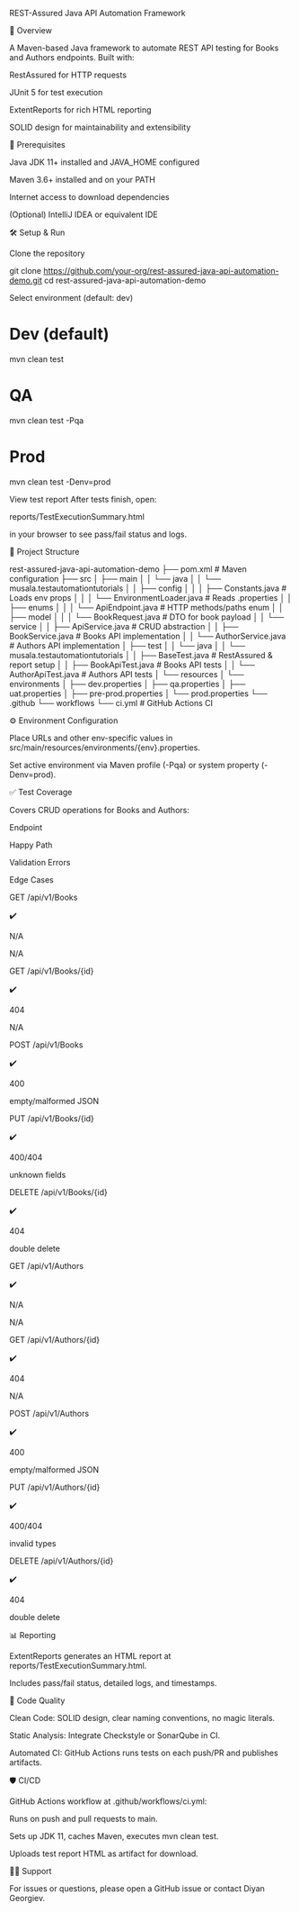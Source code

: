 REST-Assured Java API Automation Framework




📖 Overview

A Maven-based Java framework to automate REST API testing for Books and Authors endpoints. Built with:

RestAssured for HTTP requests

JUnit 5 for test execution

ExtentReports for rich HTML reporting

SOLID design for maintainability and extensibility

🚀 Prerequisites

Java JDK 11+ installed and JAVA_HOME configured

Maven 3.6+ installed and on your PATH

Internet access to download dependencies

(Optional) IntelliJ IDEA or equivalent IDE

🛠️ Setup & Run

Clone the repository

git clone https://github.com/your-org/rest-assured-java-api-automation-demo.git
cd rest-assured-java-api-automation-demo

Select environment (default: dev)

# Dev (default)
mvn clean test

# QA
mvn clean test -Pqa

# Prod
mvn clean test -Denv=prod

View test report
After tests finish, open:

reports/TestExecutionSummary.html

in your browser to see pass/fail status and logs.

📁 Project Structure

rest-assured-java-api-automation-demo
├── pom.xml                         # Maven configuration
├── src
│   ├── main
│   │   └── java
│   │       └── musala.testautomationtutorials
│   │           ├── config
│   │           │   ├── Constants.java         # Loads env props
│   │           │   └── EnvironmentLoader.java # Reads .properties
│   │           ├── enums
│   │           │   └── ApiEndpoint.java       # HTTP methods/paths enum
│   │           ├── model
│   │           │   └── BookRequest.java       # DTO for book payload
│   │           └── service
│   │               ├── ApiService.java        # CRUD abstraction
│   │               ├── BookService.java       # Books API implementation
│   │               └── AuthorService.java     # Authors API implementation
│   ├── test
│   │   └── java
│   │       └── musala.testautomationtutorials
│   │           ├── BaseTest.java             # RestAssured & report setup
│   │           ├── BookApiTest.java          # Books API tests
│   │           └── AuthorApiTest.java        # Authors API tests
│   └── resources
│       └── environments
│           ├── dev.properties
│           ├── qa.properties
│           ├── uat.properties
│           ├── pre-prod.properties
│           └── prod.properties
└── .github
    └── workflows
        └── ci.yml                         # GitHub Actions CI

⚙️ Environment Configuration

Place URLs and other env-specific values in src/main/resources/environments/{env}.properties.

Set active environment via Maven profile (-Pqa) or system property (-Denv=prod).

✅ Test Coverage

Covers CRUD operations for Books and Authors:

Endpoint

Happy Path

Validation Errors

Edge Cases

GET /api/v1/Books

✔️

N/A

N/A

GET /api/v1/Books/{id}

✔️

404

N/A

POST /api/v1/Books

✔️

400

empty/malformed JSON

PUT /api/v1/Books/{id}

✔️

400/404

unknown fields

DELETE /api/v1/Books/{id}

✔️

404

double delete

GET /api/v1/Authors

✔️

N/A

N/A

GET /api/v1/Authors/{id}

✔️

404

N/A

POST /api/v1/Authors

✔️

400

empty/malformed JSON

PUT /api/v1/Authors/{id}

✔️

400/404

invalid types

DELETE /api/v1/Authors/{id}

✔️

404

double delete

📊 Reporting

ExtentReports generates an HTML report at reports/TestExecutionSummary.html.

Includes pass/fail status, detailed logs, and timestamps.

🧹 Code Quality

Clean Code: SOLID design, clear naming conventions, no magic literals.

Static Analysis: Integrate Checkstyle or SonarQube in CI.

Automated CI: GitHub Actions runs tests on each push/PR and publishes artifacts.

🛡️ CI/CD

GitHub Actions workflow at .github/workflows/ci.yml:

Runs on push and pull requests to main.

Sets up JDK 11, caches Maven, executes mvn clean test.

Uploads test report HTML as artifact for download.

🙋‍♂️ Support

For issues or questions, please open a GitHub issue or contact Diyan Georgiev.
